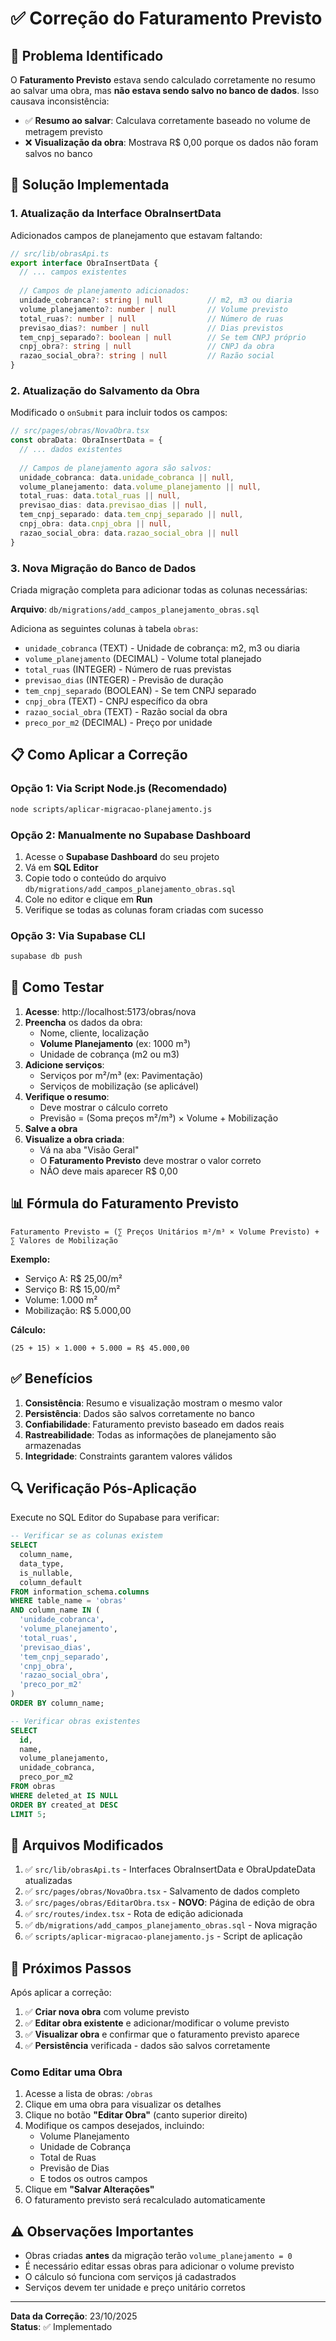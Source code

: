 # ✅ Correção do Faturamento Previsto

## 🎯 Problema Identificado

O **Faturamento Previsto** estava sendo calculado corretamente no resumo ao salvar uma obra, mas **não estava sendo salvo no banco de dados**. Isso causava inconsistência:

- ✅ **Resumo ao salvar**: Calculava corretamente baseado no volume de metragem previsto
- ❌ **Visualização da obra**: Mostrava R$ 0,00 porque os dados não foram salvos no banco

## 🔧 Solução Implementada

### 1. **Atualização da Interface ObraInsertData**

Adicionados campos de planejamento que estavam faltando:

```typescript
// src/lib/obrasApi.ts
export interface ObraInsertData {
  // ... campos existentes
  
  // Campos de planejamento adicionados:
  unidade_cobranca?: string | null          // m2, m3 ou diaria
  volume_planejamento?: number | null       // Volume previsto
  total_ruas?: number | null                // Número de ruas
  previsao_dias?: number | null             // Dias previstos
  tem_cnpj_separado?: boolean | null        // Se tem CNPJ próprio
  cnpj_obra?: string | null                 // CNPJ da obra
  razao_social_obra?: string | null         // Razão social
}
```

### 2. **Atualização do Salvamento da Obra**

Modificado o `onSubmit` para incluir todos os campos:

```typescript
// src/pages/obras/NovaObra.tsx
const obraData: ObraInsertData = {
  // ... dados existentes
  
  // Campos de planejamento agora são salvos:
  unidade_cobranca: data.unidade_cobranca || null,
  volume_planejamento: data.volume_planejamento || null,
  total_ruas: data.total_ruas || null,
  previsao_dias: data.previsao_dias || null,
  tem_cnpj_separado: data.tem_cnpj_separado || null,
  cnpj_obra: data.cnpj_obra || null,
  razao_social_obra: data.razao_social_obra || null
}
```

### 3. **Nova Migração do Banco de Dados**

Criada migração completa para adicionar todas as colunas necessárias:

**Arquivo**: `db/migrations/add_campos_planejamento_obras.sql`

Adiciona as seguintes colunas à tabela `obras`:
- `unidade_cobranca` (TEXT) - Unidade de cobrança: m2, m3 ou diaria
- `volume_planejamento` (DECIMAL) - Volume total planejado
- `total_ruas` (INTEGER) - Número de ruas previstas
- `previsao_dias` (INTEGER) - Previsão de duração
- `tem_cnpj_separado` (BOOLEAN) - Se tem CNPJ separado
- `cnpj_obra` (TEXT) - CNPJ específico da obra
- `razao_social_obra` (TEXT) - Razão social da obra
- `preco_por_m2` (DECIMAL) - Preço por unidade

## 📋 Como Aplicar a Correção

### Opção 1: Via Script Node.js (Recomendado)

```bash
node scripts/aplicar-migracao-planejamento.js
```

### Opção 2: Manualmente no Supabase Dashboard

1. Acesse o **Supabase Dashboard** do seu projeto
2. Vá em **SQL Editor**
3. Copie todo o conteúdo do arquivo `db/migrations/add_campos_planejamento_obras.sql`
4. Cole no editor e clique em **Run**
5. Verifique se todas as colunas foram criadas com sucesso

### Opção 3: Via Supabase CLI

```bash
supabase db push
```

## 🧪 Como Testar

1. **Acesse**: http://localhost:5173/obras/nova
2. **Preencha** os dados da obra:
   - Nome, cliente, localização
   - **Volume Planejamento** (ex: 1000 m³)
   - Unidade de cobrança (m2 ou m3)
3. **Adicione serviços**:
   - Serviços por m²/m³ (ex: Pavimentação)
   - Serviços de mobilização (se aplicável)
4. **Verifique o resumo**:
   - Deve mostrar o cálculo correto
   - Previsão = (Soma preços m²/m³) × Volume + Mobilização
5. **Salve a obra**
6. **Visualize a obra criada**:
   - Vá na aba "Visão Geral"
   - O **Faturamento Previsto** deve mostrar o valor correto
   - NÃO deve mais aparecer R$ 0,00

## 📊 Fórmula do Faturamento Previsto

```
Faturamento Previsto = (∑ Preços Unitários m²/m³ × Volume Previsto) + ∑ Valores de Mobilização
```

**Exemplo:**
- Serviço A: R$ 25,00/m² 
- Serviço B: R$ 15,00/m²
- Volume: 1.000 m²
- Mobilização: R$ 5.000,00

**Cálculo:**
```
(25 + 15) × 1.000 + 5.000 = R$ 45.000,00
```

## ✅ Benefícios

1. **Consistência**: Resumo e visualização mostram o mesmo valor
2. **Persistência**: Dados são salvos corretamente no banco
3. **Confiabilidade**: Faturamento previsto baseado em dados reais
4. **Rastreabilidade**: Todas as informações de planejamento são armazenadas
5. **Integridade**: Constraints garantem valores válidos

## 🔍 Verificação Pós-Aplicação

Execute no SQL Editor do Supabase para verificar:

```sql
-- Verificar se as colunas existem
SELECT 
  column_name, 
  data_type, 
  is_nullable,
  column_default
FROM information_schema.columns 
WHERE table_name = 'obras' 
AND column_name IN (
  'unidade_cobranca',
  'volume_planejamento',
  'total_ruas',
  'previsao_dias',
  'tem_cnpj_separado',
  'cnpj_obra',
  'razao_social_obra',
  'preco_por_m2'
)
ORDER BY column_name;

-- Verificar obras existentes
SELECT 
  id,
  name,
  volume_planejamento,
  unidade_cobranca,
  preco_por_m2
FROM obras
WHERE deleted_at IS NULL
ORDER BY created_at DESC
LIMIT 5;
```

## 📝 Arquivos Modificados

1. ✅ `src/lib/obrasApi.ts` - Interfaces ObraInsertData e ObraUpdateData atualizadas
2. ✅ `src/pages/obras/NovaObra.tsx` - Salvamento de dados completo
3. ✅ `src/pages/obras/EditarObra.tsx` - **NOVO**: Página de edição de obra
4. ✅ `src/routes/index.tsx` - Rota de edição adicionada
5. ✅ `db/migrations/add_campos_planejamento_obras.sql` - Nova migração
6. ✅ `scripts/aplicar-migracao-planejamento.js` - Script de aplicação

## 🚀 Próximos Passos

Após aplicar a correção:

1. ✅ **Criar nova obra** com volume previsto
2. ✅ **Editar obra existente** e adicionar/modificar o volume previsto
3. ✅ **Visualizar obra** e confirmar que o faturamento previsto aparece
4. ✅ **Persistência** verificada - dados são salvos corretamente

### Como Editar uma Obra

1. Acesse a lista de obras: `/obras`
2. Clique em uma obra para visualizar os detalhes
3. Clique no botão **"Editar Obra"** (canto superior direito)
4. Modifique os campos desejados, incluindo:
   - Volume Planejamento
   - Unidade de Cobrança
   - Total de Ruas
   - Previsão de Dias
   - E todos os outros campos
5. Clique em **"Salvar Alterações"**
6. O faturamento previsto será recalculado automaticamente

## ⚠️ Observações Importantes

- Obras criadas **antes** da migração terão `volume_planejamento = 0`
- É necessário editar essas obras para adicionar o volume previsto
- O cálculo só funciona com serviços já cadastrados
- Serviços devem ter unidade e preço unitário corretos

---

**Data da Correção**: 23/10/2025  
**Status**: ✅ Implementado
